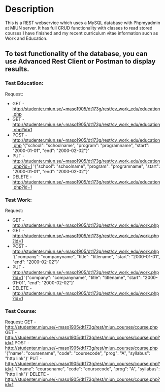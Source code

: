 # Description

This is a REST webservice which uses a MySQL database with Phpmyadmin at MIUN server. It has full CRUD functionality with classes
to read stored courses I have finished and my recent curriculum vitae information such as Work and Education.

## To test functionality of the database, you can use Advanced Rest Client or Postman to display results.

### Test Education:

Request:
* GET - http://studenter.miun.se/~maso1905/dt173g/rest/cv_work_edu/education.php
* GET - http://studenter.miun.se/~maso1905/dt173g/rest/cv_work_edu/education.php?id=1
* POST - http://studenter.miun.se/~maso1905/dt173g/rest/cv_work_edu/education.php '{"school": "schoolname", "program": "programname", "start": "2000-01-01", "end": "2000-02-02"}'
* PUT - http://studenter.miun.se/~maso1905/dt173g/rest/cv_work_edu/education.php?id=1 '{"school": "schoolname", "program": "programname", "start": "2000-01-01", "end": "2000-02-02"}'
* DELETE - http://studenter.miun.se/~maso1905/dt173g/rest/cv_work_edu/education.php?id=1

### Test Work:

Request:
* GET - http://studenter.miun.se/~maso1905/dt173g/rest/cv_work_edu/work.php
* GET - http://studenter.miun.se/~maso1905/dt173g/rest/cv_work_edu/work.php?id=1
* POST - http://studenter.miun.se/~maso1905/dt173g/rest/cv_work_edu/work.php '{"company": "companyname", "title": "titlename", "start": "2000-01-01", "end": "2000-02-02"}'
* PUT - http://studenter.miun.se/~maso1905/dt173g/rest/cv_work_edu/work.php?id=1 '{"company": "companyname", "title": "titlename", "start": "2000-01-01", "end": "2000-02-02"}'
* DELETE - http://studenter.miun.se/~maso1905/dt173g/rest/cv_work_edu/work.php?id=1

### Test Course:

Request:
GET - http://studenter.miun.se/~maso1905/dt173g/rest/miun_courses/course.php
GET - http://studenter.miun.se/~maso1905/dt173g/rest/miun_courses/course.php?id=1
POST - http://studenter.miun.se/~maso1905/dt173g/rest/miun_courses/course.php '{"name": "coursename", "code": "coursecode", "prog": "A", "syllabus": "http link"}'
PUT - http://studenter.miun.se/~maso1905/dt173g/rest/miun_courses/course.php?id=1 '{"name": "coursename", "code": "coursecode", "prog": "A", "syllabus": "http link"}'
DELETE - http://studenter.miun.se/~maso1905/dt173g/rest/miun_courses/course.php?id=1
